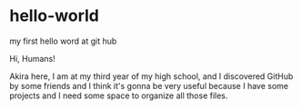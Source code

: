 # hello-world
my first hello word at git hub

Hi, Humans!

Akira here, I am at my third year of my high school, and I discovered GitHub by some friends and I think it's gonna be very useful because I have some projects and I need some space to organize all those files.
